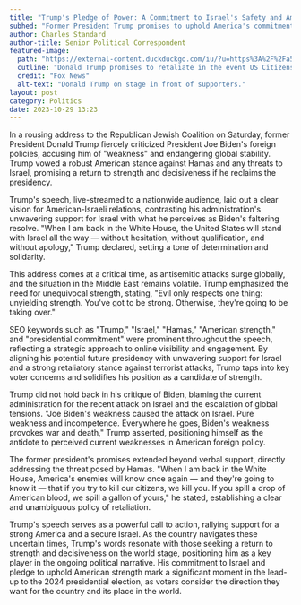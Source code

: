 ```yaml
---
title: "Trump's Pledge of Power: A Commitment to Israel's Safety and American Strength"
subhed: "Former President Trump promises to uphold America's commitment to Israel and warns of strong retaliation against any attacks on American citizens."
author: Charles Standard
author-title: Senior Political Correspondent
featured-image: 
  path: "https://external-content.duckduckgo.com/iu/?u=https%3A%2F%2Fa57.foxnews.com%2Fstatic.foxnews.com%2Ffoxnews.com%2Fcontent%2Fuploads%2F2018%2F09%2F640%2F320%2FContentBroker_contentid-5c74f8eb500a4c7997fc74e5dc9097d5.png%3Fve%3D1%26tl%3D1&f=1&nofb=1&ipt=0393bcdf6d95d3e04d199e9d6cbb3ce01736e06ae8cdb09d94d8c4b06e58360c&ipo=images"
  cutline: "Donald Trump promises to retaliate in the event US Citizens are killed."
  credit: "Fox News"
  alt-text: "Donald Trump on stage in front of supporters."
layout: post
category: Politics
date: 2023-10-29 13:23
---
```


In a rousing address to the Republican Jewish Coalition on Saturday, former President Donald Trump fiercely criticized President Joe Biden's foreign policies, accusing him of "weakness" and endangering global stability. Trump vowed a robust American stance against Hamas and any threats to Israel, promising a return to strength and decisiveness if he reclaims the presidency.

Trump's speech, live-streamed to a nationwide audience, laid out a clear vision for American-Israeli relations, contrasting his administration's unwavering support for Israel with what he perceives as Biden's faltering resolve. "When I am back in the White House, the United States will stand with Israel all the way — without hesitation, without qualification, and without apology," Trump declared, setting a tone of determination and solidarity.

This address comes at a critical time, as antisemitic attacks surge globally, and the situation in the Middle East remains volatile. Trump emphasized the need for unequivocal strength, stating, "Evil only respects one thing: unyielding strength. You've got to be strong. Otherwise, they're going to be taking over."

SEO keywords such as "Trump," "Israel," "Hamas," "American strength," and "presidential commitment" were prominent throughout the speech, reflecting a strategic approach to online visibility and engagement. By aligning his potential future presidency with unwavering support for Israel and a strong retaliatory stance against terrorist attacks, Trump taps into key voter concerns and solidifies his position as a candidate of strength.

Trump did not hold back in his critique of Biden, blaming the current administration for the recent attack on Israel and the escalation of global tensions. "Joe Biden's weakness caused the attack on Israel. Pure weakness and incompetence. Everywhere he goes, Biden's weakness provokes war and death," Trump asserted, positioning himself as the antidote to perceived current weaknesses in American foreign policy.

The former president's promises extended beyond verbal support, directly addressing the threat posed by Hamas. "When I am back in the White House, America's enemies will know once again — and they're going to know it — that if you try to kill our citizens, we kill you. If you spill a drop of American blood, we spill a gallon of yours," he stated, establishing a clear and unambiguous policy of retaliation.

Trump's speech serves as a powerful call to action, rallying support for a strong America and a secure Israel. As the country navigates these uncertain times, Trump's words resonate with those seeking a return to strength and decisiveness on the world stage, positioning him as a key player in the ongoing political narrative. His commitment to Israel and pledge to uphold American strength mark a significant moment in the lead-up to the 2024 presidential election, as voters consider the direction they want for the country and its place in the world.
